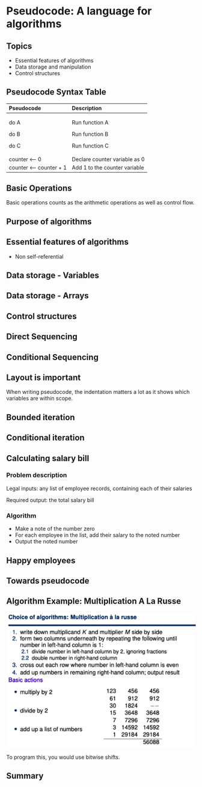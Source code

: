 # Pseudocode: A language for algorithms

## Topics

* Essential features of algorithms
* Data storage and manipulation
* Control structures 

## Pseudocode Syntax Table

<table>
  <thead>
    <tr>
      <th style="text-align:left">Pseudocode</th>
      <th style="text-align:left">Description</th>
    </tr>
  </thead>
  <tbody>
    <tr>
      <td style="text-align:left">
        <p>do A</p>
        <p>do B</p>
        <p>do C</p>
      </td>
      <td style="text-align:left">
        <p>Run function A</p>
        <p>Run function B</p>
        <p>Run function C</p>
      </td>
    </tr>
    <tr>
      <td style="text-align:left">counter &lt;-- 0</td>
      <td style="text-align:left">Declare counter variable as 0</td>
    </tr>
    <tr>
      <td style="text-align:left">counter &lt;-- counter + 1</td>
      <td style="text-align:left">Add 1 to the counter variable</td>
    </tr>
  </tbody>
</table>

## Basic Operations

Basic operations counts as the arithmetic operations as well as control flow.

## Purpose of algorithms



## Essential features of algorithms

* Non self-referential

## Data storage - Variables



## Data storage - Arrays



## Control structures 



## Direct Sequencing 



## Conditional Sequencing 



## Layout is important

When writing pseudocode, the indentation matters a lot as it shows which variables are within scope.

## Bounded iteration



## Conditional iteration



## Calculating salary bill

### Problem description

Legal inputs: any list of employee records, containing each of their salaries 

Required output: the total salary bill

### Algorithm

* Make a note of the number zero
* For each employee in the list, add their salary to the noted number
* Output the noted number

## Happy employees



## Towards pseudocode



## Algorithm Example: Multiplication A La Russe

![](../../../../.gitbook/assets/screenshot-2021-10-04-at-10.39.31.png)

To program this, you would use bitwise shifts.

## Summary 







